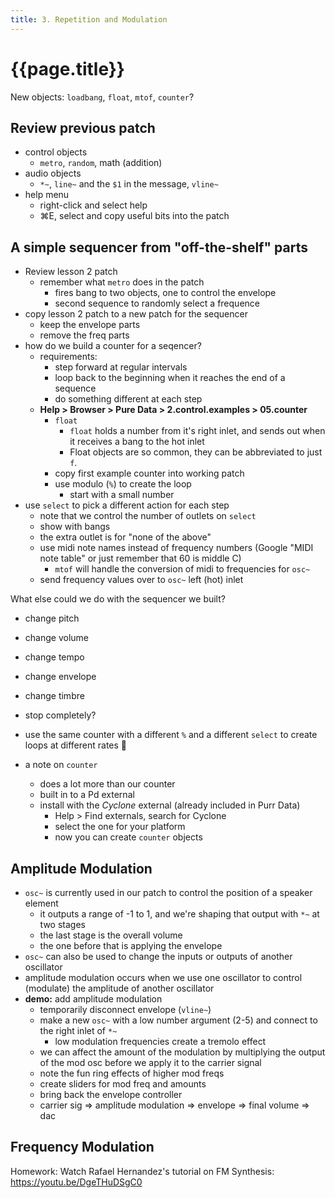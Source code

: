 ```yaml
---
title: 3. Repetition and Modulation
---
```


# {{page.title}}

New objects: `loadbang`, `float`, `mtof`, `counter`?

## Review previous patch

- control objects
	- `metro`, `random`, math (addition)
- audio objects
	- `*~`, `line~` and the `$1` in the message, `vline~`
- help menu
	- right-click and select help
	- ⌘E, select and copy useful bits into the patch

## A simple sequencer from "off-the-shelf" parts

- Review lesson 2 patch
	- remember what `metro` does in the patch
		- fires bang to two objects, one to control the envelope
		- second sequence to randomly select a frequence
- copy lesson 2 patch to a new patch for the sequencer
	- keep the envelope parts
	- remove the freq parts
- how do we build a counter for a seqencer?
	- requirements:
		- step forward at regular intervals
		- loop back to the beginning when it reaches the end of a sequence
		- do something different at each step
	- **Help > Browser > Pure Data > 2.control.examples > 05.counter**
		- `float`
			- `float` holds a number from it's right inlet, and sends out when it receives a bang to the hot inlet
			- Float objects are so common, they can be abbreviated to just `f`.
		- copy first example counter into working patch
		- use modulo (`%`) to create the loop
			- start with a small number
- use `select` to pick a different action for each step
	- note that we control the number of outlets on `select`
	- show with bangs
	- the extra outlet is for "none of the above"
	- use midi note names instead of frequency numbers (Google "MIDI note table" or just remember that 60 is middle C)
		- `mtof` will handle the conversion of midi to frequencies for `osc~`
	- send frequency values over to `osc~` left (hot) inlet

What else could we do with the sequencer we built?

- change pitch
- change volume
- change tempo
- change envelope
- change timbre
- stop completely?
- use the same counter with a different `%` and a different `select` to create loops at different rates 🤯

- a note on `counter`
	- does a lot more than our counter
	- built in to a Pd external
	- install with the _Cyclone_ external (already included in Purr Data)
		- Help > Find externals, search for Cyclone
		- select the one for your platform
		- now you can create `counter` objects

## Amplitude Modulation

- `osc~` is currently used in our patch to control the position of a speaker element
	- it outputs a range of -1 to 1, and we're shaping that output with `*~` at two stages
	- the last stage is the overall volume
	- the one before that is applying the envelope
- `osc~` can also be used to change the inputs or outputs of another oscillator
- amplitude modulation occurs when we use one oscillator to control (modulate) the amplitude of another oscillator
- **demo:** add amplitude modulation
	- temporarily disconnect envelope (`vline~`)
	- make a new `osc~` with a low number argument (2-5) and connect to the right inlet of `*~`
		- low modulation frequencies create a tremolo effect
	- we can affect the amount of the modulation by multiplying the output of the mod osc before we apply it to the carrier signal
	- note the fun ring effects of higher mod freqs
	- create sliders for mod freq and amounts
	- bring back the envelope controller
	- carrier sig => amplitude modulation => envelope => final volume => dac

## Frequency Modulation

Homework: Watch Rafael Hernandez's tutorial on FM Synthesis: <https://youtu.be/DgeTHuDSgC0>
